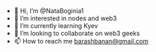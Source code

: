 - 👋 Hi, I’m @NataBoginia1
- 👀 I’m interested in nodes and web3
- 🌱 I’m currently learning Kyev
- 💞️ I’m looking to collaborate on web3 geeks
- 📫 How to reach me barashbanan@gmail.com

<!---
NataBoginia1/NataBoginia1 is a ✨ special ✨ repository because its `README.md` (this file) appears on your GitHub profile.
You can click the Preview link to take a look at your changes.
--->
